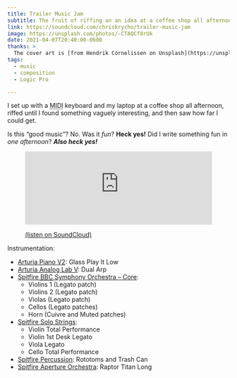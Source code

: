 ```yaml
---
title: Trailer Music Jam
subtitle: The fruit of riffing on an idea at a coffee shop all afternoon.
link: https://soundcloud.com/chriskrycho/trailer-music-jam
image: https://unsplash.com/photos/-CTAQCf8rUk
date: 2021-04-07T20:40:00-0600
thanks: >
  The cover art is [from Hendrik Cornelissen on Unsplash](https://unsplash.com/photos/-CTAQCf8rUk)! 
tags:
  - music
  - composition
  - Logic Pro

---
```


I set up with a <abbr title="musical instrument digital interface">MIDI</abbr> keyboard and my laptop at a coffee shop all afternoon, riffed until I found something vaguely interesting, and then saw how far I could get.

Is this “good music”? No. Was it *fun*? **Heck yes!** Did I write something fun in *one afternoon*? ***Also heck yes!***

<figure>

<iframe width="100%" height="166" scrolling="no" frameborder="no" allow="autoplay" src="https://w.soundcloud.com/player/?url=https%3A//api.soundcloud.com/tracks/1024783960&color=%230d599c&auto_play=false&hide_related=false&show_comments=true&show_user=true&show_reposts=false&show_teaser=true"></iframe>

<figcaption>

[(listen on SoundCloud)]({{link}})

</figcaption>

</figure>

Instrumentation:

- [Arturia Piano V2][piano-v2]: Glass Play It Low
- [Arturia Analog Lab V][analog-lab-v]: Dual Arp
- [Spitfire <abbr title="British Broadcasting Corporation">BBC</abbr> Symphony Orchestra – Core][bbcso]:
    - Violins 1 (Legato patch)
    - Violins 2 (Legato patch)
    - Violas (Legato patch)
    - Cellos (Legato patches)
    - Horn (Cuivre and Muted patches)
- [Spitfire Solo Strings][strings]:
    - Violin Total Performance
    - Violin 1st Desk Legato
    - Viola Legato
    - Cello Total Performance
- [Spitfire Percussion][percussion]: Rototoms and Trash Can
- [Spitfire Aperture Orchestra][aperture]: Raptor Titan Long

[piano-v2]: https://www.arturia.com/products/analog-classics/piano-v/overview
[analog-lab-v]: https://www.arturia.com/products/analog-classics/analoglab-v/overview
[bbcso]: https://www.spitfireaudio.com/shop/a-z/bbc-symphony-orchestra-core/
[strings]: https://www.spitfireaudio.com/shop/a-z/spitfire-solo-strings/
[percussion]: https://www.spitfireaudio.com/shop/a-z/spitfire-percussion/
[aperture]: https://www.youtube.com/watch?v=gQkKS8MF-Vs
